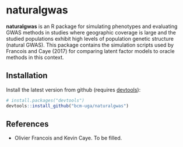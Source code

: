 # naturalgwas


**naturalgwas** is an R package for simulating phenotypes and evaluating GWAS methods in studies where geographic coverage is large and the studied populations exhibit high levels of population genetic structure (natural GWAS). This package contains the simulation scripts used by Francois and Caye (2017) for comparing latent factor models to oracle methods in this context. 


## Installation

Install the latest version from github (requires [devtools](https://github.com/hadley/devtools)):
```R
# install.packages("devtools")
devtools::install_github("bcm-uga/naturalgwas")
```

## References

-  Olivier Francois and Kevin Caye. To be filled. 

